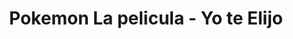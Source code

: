 ---
layout: peliculas
title: "Pokemon La pelicula - Yo te Elijo"
titulo_original: "劇場版ポケットモンスター　キミにきめた！"
image_carousel: 'https://res.cloudinary.com/imbriitneysam/image/upload/v1542499134/yp-poster-min.jpg'
image_banner: 'https://res.cloudinary.com/imbriitneysam/image/upload/v1542499134/yo-banner-min.jpg'
description: Ash Ketchum, un chico de 10 años originario de Pueblo Paleta esta a punto de ver uno de sus sueños hacerse realidad - convertirse en Maestro Pokémon. Para esto necesita recibir su primer Pokémon de manos del profesor Oak, aunque este chico que sueña con todas las aventuras que va a tener, jamás imaginó terminar con un indiciplinado Pikachu.
description_corta: Ash Ketchum, un chico de 10 años originario de Pueblo Paleta esta a punto de ver uno de sus sueños hacerse realidad - convertirse en Maestro Pokémon. Para esto necesita recibir su primer Pokémon de manos del...
category: 'peliculas'
idioma: 'Latino'
descargas: 'yes'
descargas2:
    descarga-1: ["1", "https://oload.fun/f/YT0tvc4VN_0", "https://www.google.com/s2/favicons?domain=openload.co","OpenLoad","https://res.cloudinary.com/imbriitneysam/image/upload/v1541473684/mexico.png", "Latino", "Full HD"]
    descarga-2: ["2", "https://www.rapidvideo.com/d/FTOZGYJCEA", "https://www.google.com/s2/favicons?domain=www.rapidvideo.com","RapidVideo","https://res.cloudinary.com/imbriitneysam/image/upload/v1541473684/mexico.png", "Latino", "Full HD"]
    descarga-3: ["3", "https://mega.nz/#!LPZxDSLQ!8o2CtyArGOmpg9lV4wrOTL6AcGmcUSA-IZRtj8fyfvk", "https://www.google.com/s2/favicons?domain=mega.nz","Mega","https://res.cloudinary.com/imbriitneysam/image/upload/v1541473684/mexico.png", "Latino", "Full HD"]
anio: '2017'
duracion: '1h 38 min'
calidad: 'Full HD'
estrellas: '5'
genero: Animado, Comedia, Aventura, Drama
trailer: https://www.youtube.com/embed/G1oTCmbVFKo
embed: https://www.youtube.com/embed/G1oTCmbVFKo?rel=0&amp;hd=1&border=0&wmode=opaque&enablejsapi=1&modestbranding=1&controls=1&showinfo=1
iframe: https://www.rapidvideo.com/e/FWO2GQ3LP0
sandbox: allow-same-origin allow-forms
reproductor: 'fembed'
clasificacion: '+5'
reproductores_fembed: ["https://myurlshort.live/v/26newc2q68l246l","Latino","https://gdriveplayer.co/embed2.php?link=yxhmRk%252BT2EwenEOhVBE2%252BQ6SvV%252BpIQYOBsKcR%252BgdV%252BPCEoUYrkXrVJVmuA%252BWp1h2LmmRONMpBp7iEBlQmlHh6VN0SuwuO56UM%252B9CGzkuHAPoYINJ6FnbI1uCScifs%252BqTG8I92%252Fw2AdJWS9RbLZSARHm3a9Tm3%252FbYu2oUdSr3SiQWZje4NN6YVDKkKPpHtLsU2HaH8KVaREqmztejLQTPIFoUn6jx2ouruJHHtT0HtNb7Soo%252BhtlGHK8rcCGSGqeAA%253D","Latino","https://feurl.com/v/80ve550je7v","Latino","https://gdriveplayer.co/embed2.php?link=etzIAGXR%252FgEw08tCEutMxwPTQEQTfcB9ysjTN76QaQNaqtzWXvKHNWyqQSfEc0fa39noULcpfJ2%252BAWFc8nZj52xRsuW4ZXTwry0EoHFfTQtHE6fcgGqzMJNpb%252FKqarvmLqVfiUb91Qhl4zI46Q9EvY0jFnO2eS5JARbbZWels4%252BnBmAH%252FVV78zKmCoP9Ef1gX4zFCEaLbSrmcNjyF%252FbX%252Bu","Latino"]
tags:
- Animado
twitter_text: Pokemon La pelicula - Yo te Elijo
introduction: Ash Ketchum, un chico de 10 años originario de Pueblo Paleta esta a punto de ver uno de sus sueños hacerse realidad - convertirse en Maestro Pokémon. Para esto necesita recibir su primer Pokémon de manos del...
---